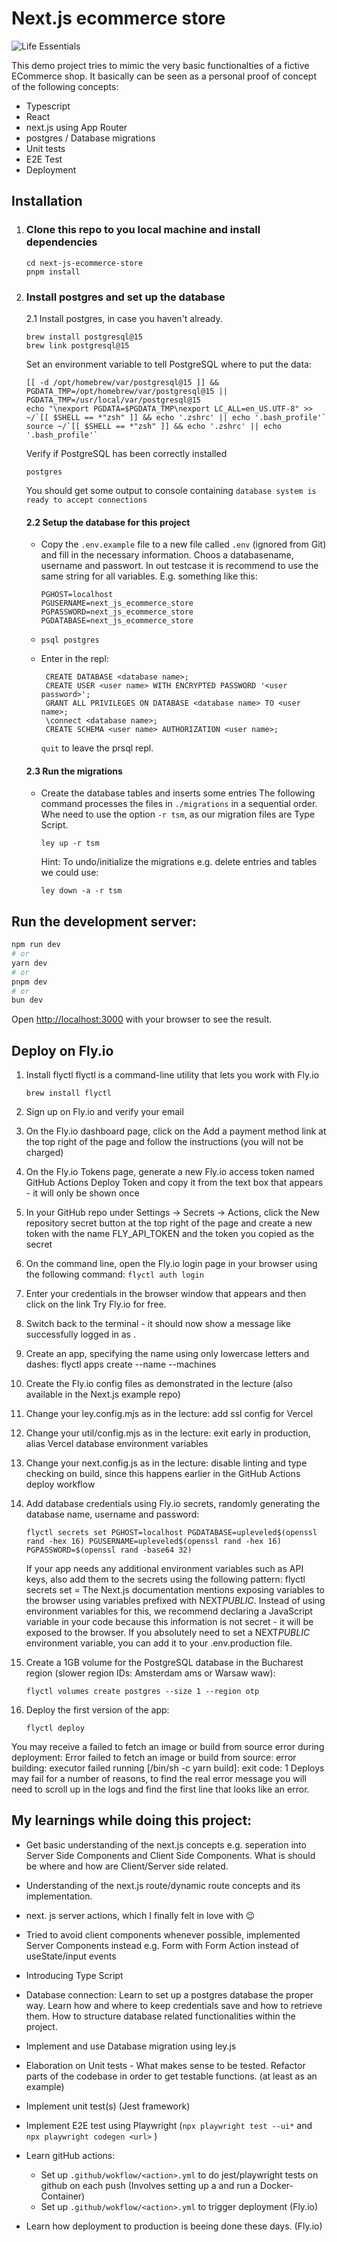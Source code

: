 # Next.js ecommerce store

![Life Essentials](public/images/life-essentials.gif)

This demo project tries to mimic the very basic functionalties of a fictive ECommerce shop. It basically can be seen as a personal proof of concept of the following concepts:

- Typescript
- React
- next.js using App Router
- postgres / Database migrations
- Unit tests
- E2E Test
- Deployment

## Installation

1.  ### Clone this repo to you local machine and install dependencies

    ```git clone phreis/next-js-ecommerce-store
    cd next-js-ecommerce-store
    pnpm install
    ```

2.  ### Install postgres and set up the database

    2.1 Install postgres, in case you haven't already.

    ```
    brew install postgresql@15
    brew link postgresql@15
    ```

    Set an environment variable to tell PostgreSQL where to put the data:

    ```
    [[ -d /opt/homebrew/var/postgresql@15 ]] && PGDATA_TMP=/opt/homebrew/var/postgresql@15 || PGDATA_TMP=/usr/local/var/postgresql@15
    echo "\nexport PGDATA=$PGDATA_TMP\nexport LC_ALL=en_US.UTF-8" >> ~/`[[ $SHELL == *"zsh" ]] && echo '.zshrc' || echo '.bash_profile'`
    source ~/`[[ $SHELL == *"zsh" ]] && echo '.zshrc' || echo '.bash_profile'`
    ```

    Verify if PostgreSQL has been correctly installed

    ```
    postgres

    ```

    You should get some output to console containing `database system is ready to accept connections`

    #### 2.2 Setup the database for this project

    - Copy the `.env.example` file to a new file called `.env` (ignored from Git) and fill in the necessary information. Choos a databasename, username and passwort. In out testcase it is recommend to use the same string for all variables. E.g. something like this:

      ```
      PGHOST=localhost
      PGUSERNAME=next_js_ecommerce_store
      PGPASSWORD=next_js_ecommerce_store
      PGDATABASE=next_js_ecommerce_store

      ```

    - `psql postgres`
    - Enter in the repl:

      ```
       CREATE DATABASE <database name>;
       CREATE USER <user name> WITH ENCRYPTED PASSWORD '<user password>';
       GRANT ALL PRIVILEGES ON DATABASE <database name> TO <user name>;
       \connect <database name>;
       CREATE SCHEMA <user name> AUTHORIZATION <user name>;
      ```

      `quit` to leave the prsql repl.

    #### 2.3 Run the migrations

    - Create the database tables and inserts some entries
      The following command processes the files in `./migrations` in a sequential order. Whe need to use the option `-r tsm`, as our migration files are Type Script.

      ```
      ley up -r tsm
      ```

      Hint: To undo/initialize the migrations e.g. delete entries and tables we could use:

      ```
      ley down -a -r tsm
      ```

## Run the development server:

```bash
npm run dev
# or
yarn dev
# or
pnpm dev
# or
bun dev
```

Open [http://localhost:3000](http://localhost:3000) with your browser to see the result.

## Deploy on Fly.io

1. Install flyctl
   flyctl is a command-line utility that lets you work with Fly.io

   ```
   brew install flyctl
   ```

2. Sign up on Fly.io and verify your email
3. On the Fly.io dashboard page, click on the Add a payment method link at the top right of the page and follow the instructions (you will not be charged)
4. On the Fly.io Tokens page, generate a new Fly.io access token named GitHub Actions Deploy Token and copy it from the text box that appears - it will only be shown once
5. In your GitHub repo under Settings → Secrets → Actions, click the New repository secret button at the top right of the page and create a new token with
   the name FLY_API_TOKEN and the token you copied as the secret
6. On the command line, open the Fly.io login page in your browser using the following command:
   `flyctl auth login`
7. Enter your credentials in the browser window that appears and then click on the link Try Fly.io for free.
8. Switch back to the terminal - it should now show a message like successfully logged in as <your email>.
9. Create an app, specifying the name using only lowercase letters and dashes:
   flyctl apps create --name <app name> --machines
10. Create the Fly.io config files as demonstrated in the lecture (also available in the Next.js example repo)
11. Change your ley.config.mjs as in the lecture: add ssl config for Vercel
12. Change your util/config.mjs as in the lecture: exit early in production, alias Vercel database environment variables
13. Change your next.config.js as in the lecture: disable linting and type checking on build, since this happens earlier in the GitHub Actions deploy workflow
14. Add database credentials using Fly.io secrets, randomly generating the database name, username and password:

    ```
    flyctl secrets set PGHOST=localhost PGDATABASE=upleveled$(openssl rand -hex 16) PGUSERNAME=upleveled$(openssl rand -hex 16) PGPASSWORD=$(openssl rand -base64 32)
    ```

    If your app needs any additional environment variables such as API keys, also add them to the secrets using the following pattern:
    flyctl secrets set <secret name>=<secret value>
    The Next.js documentation mentions exposing variables to the browser using variables prefixed with NEXT*PUBLIC*. Instead of using environment variables for this, we recommend declaring a JavaScript variable in your code because this information is not secret - it will be exposed to the browser. If you absolutely need to set a NEXT*PUBLIC* environment variable, you can add it to your .env.production file.

15. Create a 1GB volume for the PostgreSQL database in the Bucharest region (slower region IDs: Amsterdam ams or Warsaw waw):

    ```
    flyctl volumes create postgres --size 1 --region otp
    ```

16. Deploy the first version of the app:

    ```
    flyctl deploy
    ```

You may receive a failed to fetch an image or build from source error during deployment:
Error failed to fetch an image or build from source: error building: executor failed running [/bin/sh -c yarn build]: exit code: 1
Deploys may fail for a number of reasons, to find the real error message you will need to scroll up in the logs and find the first line that looks like an error.

## My learnings while doing this project:

- Get basic understanding of the next.js concepts e.g. seperation into Server Side Components and Client Side Components. What is should be where and how are Client/Server side related.
- Understanding of the next.js route/dynamic route concepts and its implementation.
- next. js server actions, which I finally felt in love with 😉
- Tried to avoid client components whenever possible, implemented Server Components instead e.g. Form with Form Action instead of useState/input events
- Introducing Type Script
- Database connection: Learn to set up a postgres database the proper way. Learn how and where to keep credentials save and how to retrieve them. How to structure database related functionalities within the project.
- Implement and use Database migration using ley.js
- Elaboration on Unit tests - What makes sense to be tested. Refactor parts of the codebase in order to get testable functions. (at least as an example)
- Implement unit test(s) (Jest framework)
- Implement E2E test using Playwright (`npx playwright test --ui*` and `npx playwright codegen <url>` )
- Learn gitHub actions:

  - Set up `.github/wokflow/<action>.yml` to do jest/playwright tests on github on each push (Involves setting up a and run a Docker-Container)
  - Set up `.github/wokflow/<action>.yml` to trigger deployment (Fly.io)

- Learn how deployment to production is beeing done these days. (Fly.io)
